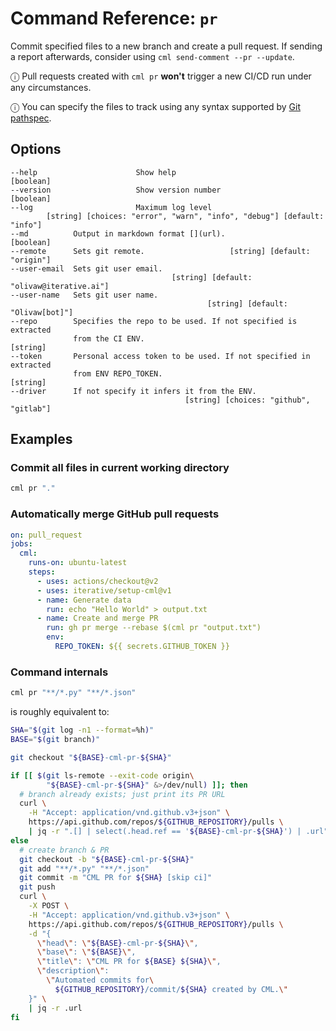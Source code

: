 # Command Reference: `pr`

Commit specified files to a new branch and create a pull request. If sending a
report afterwards, consider using `cml send-comment --pr --update`.

ⓘ Pull requests created with `cml pr` **won't** trigger a new CI/CD run
under any circumstances.

ⓘ You can specify the files to track using any syntax supported by [Git pathspec](https://git-scm.com/docs/gitglossary#Documentation/gitglossary.txt-aiddefpathspecapathspec).

## Options

```
--help                      Show help                                [boolean]
--version                   Show version number                      [boolean]
--log                       Maximum log level
        [string] [choices: "error", "warn", "info", "debug"] [default: "info"]
--md          Output in markdown format [](url).                    [boolean]
--remote      Sets git remote.                   [string] [default: "origin"]
--user-email  Sets git user email.
                                    [string] [default: "olivaw@iterative.ai"]
--user-name   Sets git user name.
                                            [string] [default: "Olivaw[bot]"]
--repo        Specifies the repo to be used. If not specified is extracted
              from the CI ENV.                                       [string]
--token       Personal access token to be used. If not specified in extracted
              from ENV REPO_TOKEN.                                   [string]
--driver      If not specify it infers it from the ENV.
                                       [string] [choices: "github", "gitlab"]
```

## Examples

### Commit all files in current working directory

```bash
cml pr "."
```

### Automatically merge GitHub pull requests

```yaml
on: pull_request
jobs:
  cml:
    runs-on: ubuntu-latest
    steps:
      - uses: actions/checkout@v2
      - uses: iterative/setup-cml@v1
      - name: Generate data
        run: echo "Hello World" > output.txt
      - name: Create and merge PR
        run: gh pr merge --rebase $(cml pr "output.txt")
        env:
          REPO_TOKEN: ${{ secrets.GITHUB_TOKEN }}
```

### Command internals

```bash
cml pr "**/*.py" "**/*.json"
```

is roughly equivalent to:

```bash
SHA="$(git log -n1 --format=%h)"
BASE="$(git branch)"

git checkout "${BASE}-cml-pr-${SHA}"

if [[ $(git ls-remote --exit-code origin\
        "${BASE}-cml-pr-${SHA}" &>/dev/null) ]]; then
  # branch already exists; just print its PR URL
  curl \
    -H "Accept: application/vnd.github.v3+json" \
    https://api.github.com/repos/${GITHUB_REPOSITORY}/pulls \
    | jq -r ".[] | select(.head.ref == '${BASE}-cml-pr-${SHA}') | .url"
else
  # create branch & PR
  git checkout -b "${BASE}-cml-pr-${SHA}"
  git add "**/*.py" "**/*.json"
  git commit -m "CML PR for ${SHA} [skip ci]"
  git push
  curl \
    -X POST \
    -H "Accept: application/vnd.github.v3+json" \
    https://api.github.com/repos/${GITHUB_REPOSITORY}/pulls \
    -d "{
      \"head\": \"${BASE}-cml-pr-${SHA}\",
      \"base\": \"${BASE}\",
      \"title\": \"CML PR for ${BASE} ${SHA}\",
      \"description\":
        \"Automated commits for\
          ${GITHUB_REPOSITORY}/commit/${SHA} created by CML.\"
    }" \
    | jq -r .url
fi
```
